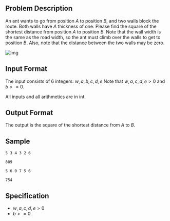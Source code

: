 ## Problem Description
An ant wants to go from position $A$ to position $B$, and two walls block the route. Both walls have $A$ thickness of one. Please find the square of the shortest distance from position $A$ to position $B$. Note that the wall width is the same as the road width, so the ant must climb over the walls to get to position $B$. Also, note that the distance between the two walls may be zero.

![img](file://p10318.png)

## Input Format
The input consists of 6 integers: $w, a, b, c, d, e$ Note that $w, a, c, d, e > 0$ and $b >= 0$.

All inputs and all arithmetics are in int.

## Output Format
The output is the square of the shortest distance from $A$ to $B$.

## Sample

```input1
5 3 4 3 2 6
```

```output1
809
```

```input2
5 6 0 7 5 6
```

```output2
754
```

## Specification
- $w, a, c, d, e > 0$
- $b >= 0$.
